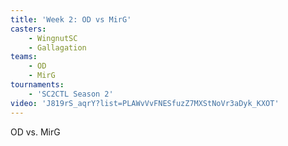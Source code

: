 ```yaml
---
title: 'Week 2: OD vs MirG'
casters:
    - WingnutSC
    - Gallagation
teams:
    - OD
    - MirG
tournaments:
    - 'SC2CTL Season 2'
video: 'J819rS_aqrY?list=PLAWvVvFNESfuzZ7MXStNoVr3aDyk_KXOT'
---
```

OD vs. MirG
